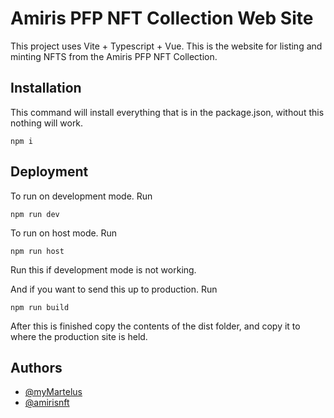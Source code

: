 # Amiris PFP NFT Collection Web Site
This project uses Vite + Typescript + Vue. This is the website for listing and minting NFTS from the Amiris PFP NFT Collection.

## Installation

This command will install everything that is in the package.json, without this nothing will work.
```shell
npm i
```

## Deployment

To run on development mode. Run
```shell
npm run dev
```

To run on host mode. Run
```shell
npm run host
```

Run this if development mode is not working.

And if you want to send this up to production. Run
```shell
npm run build
```
After this is finished copy the contents of the dist folder, and copy it to where the production site is held.
## Authors

- [@myMartelus](https://www.github.com/myMartelus)
- [@amirisnft](https://github.com/amirisnft/)

